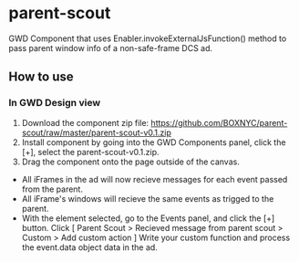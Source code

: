 # parent-scout
GWD Component that uses Enabler.invokeExternalJsFunction() method to pass parent window info of a non-safe-frame DCS ad.

## How to use
### In GWD Design view
1. Download the component zip file: https://github.com/BOXNYC/parent-scout/raw/master/parent-scout-v0.1.zip
2. Install component by going into the GWD Components panel, click the [+], select the parent-scout-v0.1.zip.
3. Drag the component onto the page outside of the canvas.

- All iFrames in the ad will now recieve messages for each event passed from the parent.
- All iFrame's windows will recieve the same events as trigged to the parent.
- With the <parent-scout/> element selected, go to the Events panel, and click the [+] button. Click [ Parent Scout > Recieved message from parent scout > Custom > Add custom action ] Write your custom function and process the event.data object data in the ad.
